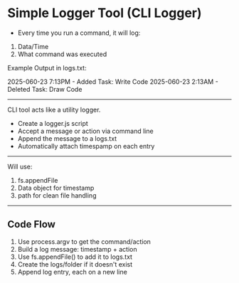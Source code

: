 # Simple Logger Tool (CLI Logger)

- Every time you run a command, it will log:

1. Data/Time
2. What command was executed

Example Output in logs.txt:

2025-060-23 7:13PM - Added Task: Write Code
2025-060-23 2:13AM - Deleted Task: Draw Code

---

CLI tool acts like a utility logger.

- Create a logger.js script
- Accept a message or action via command line
- Append the message to a logs.txt
- Automatically attach timespamp on each entry

---

Will use:

1. fs.appendFile
2. Data object for timestamp
3. path for clean file handling

---

## Code Flow

1. Use process.argv to get the command/action
2. Build a log message: timestamp + action
3. Use fs.appendFile() to add it to logs.txt
4. Create the logs/folder if it doesn't exist
5. Append log entry, each on a new line

